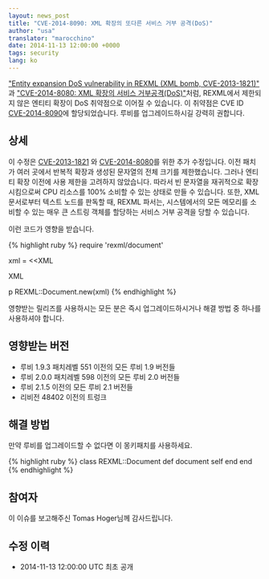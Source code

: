 ```yaml
---
layout: news_post
title: "CVE-2014-8090: XML 확장의 또다른 서비스 거부 공격(DoS)"
author: "usa"
translator: "marocchino"
date: 2014-11-13 12:00:00 +0000
tags: security
lang: ko
---
```


["Entity expansion DoS vulnerability in REXML (XML bomb, CVE-2013-1821)"](https://www.ruby-lang.org/en/news/2013/02/22/rexml-dos-2013-02-22/)
과 ["CVE-2014-8080: XML 확장의 서비스 거부공격(DoS)"](https://www.ruby-lang.org/ko/news/2014/10/27/rexml-dos-cve-2014-8080/)처럼, REXML에서 제한되지 않은 엔티티 확장이
DoS 취약점으로 이어질 수 있습니다.
이 취약점은 CVE ID
[CVE-2014-8090](http://cve.mitre.org/cgi-bin/cvename.cgi?name=CVE-2014-8090)에
할당되었습니다.
루비를 업그레이드하시길 강력히 권합니다.

## 상세

이 수정은
[CVE-2013-1821](https://www.ruby-lang.org/en/news/2013/02/22/rexml-dos-2013-02-22/)
와 [CVE-2014-8080](https://www.ruby-lang.org/ko/news/2014/10/27/rexml-dos-cve-2014-8080/)를 위한 추가 수정입니다.
이전 패치가 여러 곳에서 반복적 확장과 생성된 문자열의 전체 크기를 제한했습니다.
그러나 엔티티 확장 이전에 사용 제한을 고려하지 않았습니다.
따라서 빈 문자열을 재귀적으로 확장시킴으로써 CPU 리소스를 100% 소비할 수 있는 상태로 만들 수 있습니다.
또한, XML 문서로부터 텍스트 노드를 판독할 때, REXML 파서는, 시스템에서의 모든 메모리를 소비할 수 있는 매우 큰 스트링 객체를 할당하는 서비스 거부 공격을 당할 수 있습니다.

이런 코드가 영향을 받습니다.

{% highlight ruby %}
require 'rexml/document'

xml = <<XML
<!DOCTYPE root [
  # ENTITY expansion vector
]>
<cd></cd>
XML

p REXML::Document.new(xml)
{% endhighlight %}

영향받는 릴리즈를 사용하시는 모든 분은 즉시 업그레이드하시거나 해결 방법 중
하나를 사용하셔야 합니다.

## 영향받는 버전

* 루비 1.9.3 패치레벨 551 이전의 모든 루비 1.9 버전들
* 루비 2.0.0 패치레벨 598 이전의 모든 루비 2.0 버전들
* 루비 2.1.5 이전의 모든 루비 2.1 버전들
* 리비전 48402 이전의 트렁크

## 해결 방법

만약 루비를 업그레이드할 수 없다면 이 몽키패치를 사용하세요.

{% highlight ruby %}
class REXML::Document
  def document
    self
  end
end
{% endhighlight %}

## 참여자

이 이슈를 보고해주신 Tomas Hoger님께 감사드립니다.

## 수정 이력

* 2014-11-13 12:00:00 UTC 최초 공개
